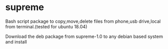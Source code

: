 # supreme
Bash script package to copy,move,delete files from phone,usb drive,local from terminal.(tested for ubuntu 18.04)

Download the deb package from supreme-1.0 to any debian based system and install


